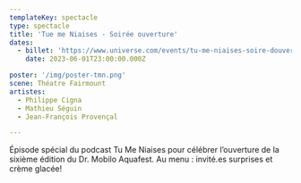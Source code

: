 ```yaml
---
templateKey: spectacle
type: spectacle
title: 'Tue me Niaises - Soirée ouverture'
dates: 
  - billet: 'https://www.universe.com/events/tu-me-niaises-soire-douverture-du-mobilo-tickets-MGXY20'
    date: 2023-06-01T23:00:00.000Z

poster: '/img/poster-tmn.png'
scene: Théatre Fairmount
artistes:
  - Philippe Cigna
  - Mathieu Séguin
  - Jean-François Provençal

---
```

Épisode spécial du podcast Tu Me Niaises pour célébrer l’ouverture de la sixième édition du Dr. Mobilo Aquafest. Au menu : invité.es surprises et crème glacée!

